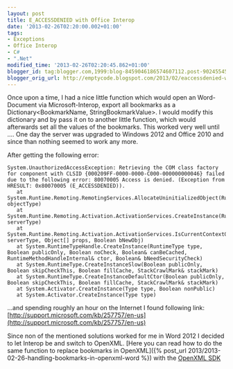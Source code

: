 ```yaml
---
layout: post
title: E_ACCESSDENIED with Office Interop
date: '2013-02-26T02:20:00.002+01:00'
tags:
- Exceptions
- Office Interop
- C#
- ".Net"
modified_time: '2013-02-26T02:20:45.862+01:00'
blogger_id: tag:blogger.com,1999:blog-8459046186574607112.post-9024554568488761247
blogger_orig_url: http://emptycode.blogspot.com/2013/02/eaccessdenied-with-office-interop.html
---
```


Once upon a time, I had a nice little function which would open an Word-Document via Microsoft-Interop, 
export all bookmarks as a Dictionary&lt;BookmarkName, StringBookmarkValue&gt;. 
I would modify this dictionary and by pass it on to another little function, which would afterwards set all the values of the bookmarks. 
This worked very well until .... One day the server was upgraded to Windows 2012 and Office 2010 and since than nothing seemed to work any more.

After getting the following error:

    System.UnauthorizedAccessException: Retrieving the COM class factory for component with CLSID {000209FF-0000-0000-C000-000000000046} failed due to the following error: 80070005 Access is denied. (Exception from HRESULT: 0x80070005 (E_ACCESSDENIED)).
       at System.Runtime.Remoting.RemotingServices.AllocateUninitializedObject(RuntimeType objectType)
       at System.Runtime.Remoting.Activation.ActivationServices.CreateInstance(RuntimeType serverType)
       at System.Runtime.Remoting.Activation.ActivationServices.IsCurrentContextOK(RuntimeType serverType, Object[] props, Boolean bNewObj)
       at System.RuntimeTypeHandle.CreateInstance(RuntimeType type, Boolean publicOnly, Boolean noCheck, Boolean& canBeCached, RuntimeMethodHandleInternal& ctor, Boolean& bNeedSecurityCheck)
       at System.RuntimeType.CreateInstanceSlow(Boolean publicOnly, Boolean skipCheckThis, Boolean fillCache, StackCrawlMark& stackMark)
       at System.RuntimeType.CreateInstanceDefaultCtor(Boolean publicOnly, Boolean skipCheckThis, Boolean fillCache, StackCrawlMark& stackMark)
       at System.Activator.CreateInstance(Type type, Boolean nonPublic)
       at System.Activator.CreateInstance(Type type)

...and spending roughly an hour on the Internet I found following link: [http://support.microsoft.com/kb/257757/en-us](http://support.microsoft.com/kb/257757/en-us)

Since non of the mentioned solutions worked for me in Word 2012 I decided to let Interop be and switch to OpenXML. [Here you can read how to do the same function to replace bookmarks in OpenXML]({% post_url 2013/2013-02-26-handling-bookmarks-in-openxml-word %}) with the [OpenXML SDK](http://www.microsoft.com/en-us/download/details.aspx?id=30425)
